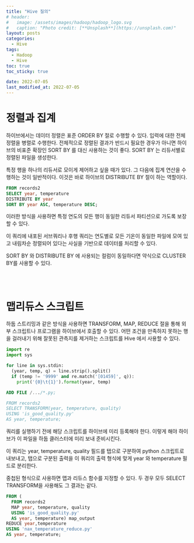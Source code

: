 ```yaml
---
title: "Hive 질의"
# header:
#   image: /assets/images/hadoop/hadoop_logo.svg
#   caption: "Photo credit: [**Unsplash**](https://unsplash.com)"
layout: posts
categories:
  - Hive
tags:
  - Hadoop
  - Hive
toc: true
toc_sticky: true

date: 2022-07-05
last_modified_at: 2022-07-05
---
```


# 정렬과 집계

하이브에서는 데이터 정렬은 표준 ORDER BY 절로 수행할 수 있다. 입력에 대한 전체 정렬을 병렬로 수행한다. 전체적으로 정렬된 결과가 반드시 필요한 경우가 아니면 하이브의 비표준 확장인 SORT BY 를 대신 사용하는 것이 좋다. SORT BY 는 리듀서별로 정렬된 파일을 생성한다.

특정 행을 하나의 리듀서로 모이게 제어하고 싶을 때가 있다. 그 다음에 집계 연산을 수행하는 것이 일반적이다. 이것은 바로 하이브의 DISTRIBUTE BY 절이 하는 역할이다.

```sql
FROM records2
SELECT year, temperature
DISTRIBUTE BY year
SORT BY year ASC, temperature DESC;
```

이러한 방식을 사용하면 특정 연도의 모든 행이 동일한 리듀서 파티션으로 가도록 보장할 수 있다.

이 쿼리에 내포된 서브쿼리나 후행 쿼리는 연도별로 모든 기온이 동일한 파일에 모여 있고 내림차순 정렬되어 있다는 사실을 기반으로 데이터를 처리할 수 있다.

SORT BY 와 DISTRIBUTE BY 에 사용되는 컬럼이 동일하다면 약식으로 CLUSTER BY를 사용할 수 있다.

<br><br>

# 맵리듀스 스크립트

하둡 스트리밍과 같은 방식을 사용하면 TRANSFORM, MAP, REDUCE 절을 통해 외부 스크립트나 프로그램을 하이브에서 호출할 수 있다. 어떤 조건을 만족하지 못하는 행을 걸러내기 위해 잘못된 관측지를 제거하는 스크립트를 Hive 에서 사용할 수 있다.

```python
import re
import sys

for line in sys.stdin:
  (year, temp, q) = line.strip().split()
  if (temp != '9999' and re.match('[01459]', q)):
    print('{0}\t{1}').format(year, temp)
```

```sql
ADD FILE /.../*.py;

FROM records2
SELECT TRANSFORM(year, temperature, quality)
USING 'is_good_quality.py'
AS year, temperature;
```

쿼리를 실행하기 전에 해당 스크립트를 하이브에 미리 등록해야 한다. 이렇게 해야 하이브가 이 파일을 하둡 클러스터에 미리 보내 준비시킨다.

이 쿼리는 year, temperature, quality 필드를 탭으로 구분하여 python 스크립트로 내보내고, 탭으로 구분된 출력을 이 쿼리의 출력 형식에 맞게 year 와 temperature 필드로 분리한다.

중첩된 형식으로 사용하면 맵과 리듀스 함수를 지정할 수 있다. 두 경우 모두 SELECT TRANSFORM을 사용해도 그 결과는 같다.

```sql
FROM (
  FROM records2
  MAP year, temperature, quality
  USING 'is_good_quality.py'
  AS year, temperature) map_output
REDUCE year,temperature
USING 'nax_temperature_reduce.py'
AS year, temperature;
```

